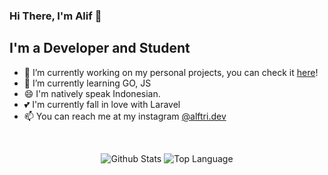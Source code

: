 ### Hi There, I'm Alif 👋

## I'm a Developer and Student
- 🔭 I’m currently working on my personal projects, you can check it [here](https://aliftriadi.my.id)!
- 🌱 I’m currently learning GO, JS
- 😄 I'm natively speak Indonesian.
- 💕 I'm currently fall in love with Laravel
- 📫 You can reach me at my instagram [@alftri.dev](https://instagram.com/alftri.dev)

<br />

<p align="center">
    <img alt="Github Stats" src="https://github-readme-stats.vercel.app/api?username=aliftrd&show_icons=true&theme=onedark">
    <img alt="Top Language" src="https://github-readme-stats.vercel.app/api/top-langs/?username=aliftrd&layout=compact&theme=onedark">
</p>
